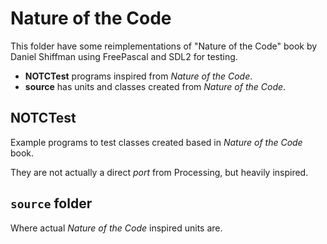 # Nature of the Code 

This folder have some reimplementations of "Nature of the Code" book 
by Daniel Shiffman using FreePascal and SDL2 for testing.

  - **NOTCTest** programs inspired from *Nature of the Code*.
  - **source** has units and classes created from *Nature of the Code*.
 

## NOTCTest

Example programs to test classes created based in *Nature of the Code* book.

They are not actually a direct *port* from Processing, but heavily inspired.


## `source` folder

Where actual *Nature of the Code* inspired units are.